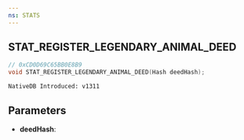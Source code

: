 ```yaml
---
ns: STATS
---
```

## STAT_REGISTER_LEGENDARY_ANIMAL_DEED

```c
// 0xCD0D69C65BB0E8B9
void STAT_REGISTER_LEGENDARY_ANIMAL_DEED(Hash deedHash);
```

```
NativeDB Introduced: v1311
```

## Parameters
* **deedHash**:
